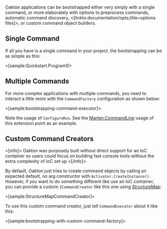 <!--title:Bootstrapping-->

Oakton applications can be bootstrapped either very simply with a single command, or more elaborately with 
options to preprocess commands, automatic command discovery, <[linkto:documentation/opts;title=options files]>, or custom
command object builders.

## Single Command

If all you have is a single command in your project, the bootstrapping can be as simple as this:

<[sample:Quickstart.Program1]>

## Multiple Commands

For more complex applications with multiple commands, you need to interact a little more with the `CommandFactory`
configuration as shown below:

<[sample:bootstrapping-command-executor]>

Note the usage of `ConfigureRun`. See the [Marten.CommandLine](https://github.com/JasperFx/marten/blob/master/src/Marten.CommandLine/MartenCommands.cs#L16-L21) usage of this extension point as an example.

## Custom Command Creators

<[info]>
Oakton was purposely built without direct support for an IoC container so users could
focus on building fast console tools without the extra complexity of IoC set up
<[/info]>

By default, Oakton just tries to create command objects by calling an expected default, no arg constructor
with `Activator.CreateInstance()`. However, if you want to do something different like use an IoC container, you
can provide a custom `ICommandCreator` like this one using [StructureMap](http://structuremap.github.io):

<[sample:StructureMapCommandCreator]>

To use this custom command creator, just tell `CommandExecutor` about it like this:

<[sample:bootstrapping-with-custom-command-factory]>


